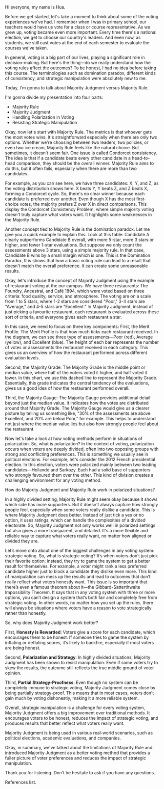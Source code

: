 Hi everyone, my name is Hua.

Before we get started, let's take a moment to think about some of the voting experiences we've had. I remember when I was in primary school, our teachers would have us vote for a class or course representative. As we grew up, voting became even more important. Every time there's a national election, we get to choose our country's leaders. And even now, as students, we still cast votes at the end of each semester to evaluate the courses we've taken.

In general, voting is a big part of our lives, playing a significant role in decision-making. But here's the thing—do we really understand how the voting rules affect the outcomes? To be honest, I had no idea before taking this course. The terminologies such as domination paradox, different kinds of consistency, and strategic manipulation were absolutely new to me.



Today, I'm gonna to talk about Majority Judgment versus Majority Rule.

I'm gonna divide my presentation into four parts:

- Majority Rule
- Majority Judgment
- Handling Polarization in Voting
- Resisting Strategic Manipulation



Okay, now let's start with Majority Rule. The metrics is that whoever gets the most votes wins. It's straightforward especially when there are only two options. Whether we're choosing between two leaders, two policies, or even two ice cream, Majority Rule feels like the natural choice. But sometimes, it doesn't seem fair. One issue is called Condorcet consistency. The idea is that if a candidate beats every other candidate in a head-to-head comparison, they should be the overall winner. Majority Rule aims to do this, but it often fails, especially when there are more than two candidates.

For example, as you can see here, we have three candidates: X, Y, and Z, as the voting distribution shows here. X beats Y, Y beats Z, and Z beats X, forming a Condorcet cycle. So, there's no clear winner because each candidate is preferred over another. Even though X has the most first-choice votes, the majority prefers Z over X in direct comparisons. This display the Condorcet Consistency Problem, where simple majority voting doesn't truly capture what voters want. It highlights some weaknesses in the Majority Rule.



Another concept tied to Majority Rule is the domination paradox. Let me give you a quick example to explain this. Look at this table: Candidate A clearly outperforms Candidate B overall, with more 5-star, more 3 stars or higher, and fewer 1-star evaluations. But suppose we only count the assessments above 3 stars, using a simple majority rule. In that case, Candidate B wins by a small margin which is one. This is the Domination Paradox, It is shows that how a basic voting rule can lead to a result that doesn't match the overall preference. It can create some unreasonable results.



Okay, let's introduce the concept of Majority Judgment using the example of restaurant voting at the our campus. We have three restaurants: The Foundry, Ancestral, and Café 1894, which were voted based on three criteria: food quality, service, and atmosphere. The voting are on a scale from 1 to 5 stars, where 1-2 stars are considered "Poor," 3-4 stars are "Average," and 4-5 stars are "Excellent." In Majority Judgment, instead of just picking a favourite restaurant, each restaurant is evaluated across these sort of criteria, and everyone gives each restaurant a star.

In this case, we need to focus on three key components: First, the Merit Profile. The Merit Profile is that how much ticks each restaurant received. In the diagram, we can see three type of assessments—Poor (red), Average (yellow), and Excellent (blue). The height of each bar represents the number of votes or assessments the restaurant received in each category. This gives us an overview of how the restaurant performed across different evaluation levels.

Second, the Majority Grade: The Majority Grade is the middle point or median value, where half of the voters voted it higher, and half voted it lower. In this chart, we use this dashed line to represent the Majority Grade. Essentially, this grade indicates the central tendency of the evaluations, gives us a good idea of how the restaurant performed overall.

Third, the Majority Gauge: The Majority Gauge provides additional detail beyond just the median value. It indicates how the votes are distributed around that Majority Grade. The Majority Gauge would give us a clearer picture by telling us something like, "30% of the assessments are above Excellent, and 20% are below Poor," for example. This helps to understand not just where the median value lies but also how strongly people feel about the restaurant.



Now let's take a look at how voting methods perform in situations of polarization. So, what is polarization? In the context of voting, polarization occurs when voters are deeply divided, often into two opposing groups with strong and conflicting preferences. This is something we usually see in political elections. For example, let's consider the 2012 French presidential election. In this election, voters were polarized mainly between two leading candidates—Hollande and Sarkozy. Each had a solid base of supporters who strongly favoured them over the other. This kind of division creates a challenging environment for any voting method.

How do Majority Judgment and Majority Rule work in polarized situations?

In a highly divided setting, Majority Rule might seem okay because it shows which side has more supporters. But it doesn't always capture how strongly people feel, especially when some voters really dislike a candidate. This is where Majority Judgment does better. Instead of just tick a yes or no option, it uses ratings, which can handle the complexities of a divided electorate. So, Majority Judgment not only works well in polarized settings but also gives a more transparent, and detailed. It's a more flexible and reliable way to capture what voters really want, no matter how aligned or divided they are.



Let’s move onto about one of the biggest challenges in any voting system: strategic voting. So, what is strategic voting? It’s when voters don’t just pick their favorite option; instead, they try to game the system to get a better result for themselves. For example, a voter might rank a less preferred candidate higher just to block a candidate they dislike even more. This kind of manipulation can mess up the results and lead to outcomes that don’t really reflect what voters honestly want. This issue is so important that there’s even a famous theorem about it—the Gibbard-Satterthwaite Impossibility Theorem. It says that in any voting system with three or more options, you can’t design a system that’s both fair and completely free from strategic voting. In other words, no matter how you set up the rules, there will always be situations where voters have a reason to vote strategically rather than honestly.

So, why does Majority Judgment work better?

First, **Honesty is Rewarded**: Voters give a score for each candidate, which encourages them to be honest. If someone tries to game the system by inflating or deflating scores, it’s likely to backfire, especially if most voters are being honest.

Second, **Polarization and Strategy**: In highly divided situations, Majority Judgment has been shown to resist manipulation. Even if some voters try to skew the results, the outcome still reflects the true middle ground of voter opinion.

Third, **Partial Strategy-Proofness**: Even though no system can be completely immune to strategic voting, Majority Judgment comes close by being partially strategy-proof. This means that in most cases, voters don’t gain much by voting dishonestly, making it a more reliable system.

Overall, strategic manipulation is a challenge for every voting system, Majority Judgment offers a big improvement over traditional methods. It encourages voters to be honest, reduces the impact of strategic voting, and produces results that better reflect what voters really want.




Majority Judgment is being used in various real-world scenarios, such as political elections, academic evaluations, and companies.




Okay, in summary, we've talked about the limitations of Majority Rule and introduced Majority Judgment as a better voting method that provides a fuller picture of voter preferences and reduces the impact of strategic manipulation.




Thank you for listening. Don't be hesitate to ask if you have any questions.




References list.